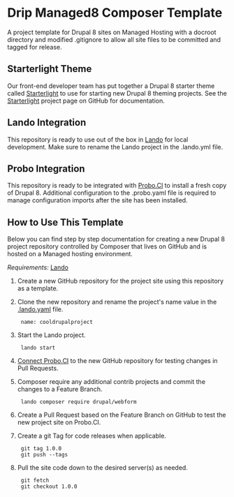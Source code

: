 # Drip Managed8 Composer Template
A project template for Drupal 8 sites on Managed Hosting with a docroot directory and modified .gitignore to allow all site files to be committed and tagged for release.

## Starterlight Theme
Our front-end developer team has put together a Drupal 8 starter theme called [Starterlight](https://github.com/zivtech/starterlight) to use for starting new Drupal 8 theming projects. See the [Starterlight](https://github.com/zivtech/starterlight) project page on GitHub for documentation.

## Lando Integration
This repository is ready to use out of the box in [Lando](https://docs.lando.dev/) for local development. Make sure to rename the Lando project in the .lando.yml file.

## Probo Integration
This repository is ready to be integrated with [Probo.CI](https://probo.ci/) to install a fresh copy of Drupal 8. Additional configuration to the .probo.yaml file is required to manage configuration imports after the site has been installed.

## How to Use This Template
Below you can find step by step documentation for creating a new Drupal 8 project repository controlled by Composer that lives on GitHub and is hosted on a Managed hosting environment.

*Requirements:* [Lando](https://github.com/lando/lando/releases)

1. Create a new GitHub repository for the project site using this repository as a template.
2. Clone the new repository and rename the project's name value in the [.lando.yaml](https://github.com/zivtech/drip-managed8/blob/main/.lando.yml) file.

        name: cooldrupalproject
3. Start the Lando project.

        lando start
4. [Connect Probo.CI](https://docs.probo.ci/) to the new GitHub repository for testing changes in Pull Requests.
5. Composer require any additional contrib projects and commit the changes to a Feature Branch.

        lando composer require drupal/webform
6. Create a Pull Request based on the Feature Branch on GitHub to test the new project site on Probo.CI.
7. Create a git Tag for code releases when applicable.

        git tag 1.0.0
        git push --tags
8. Pull the site code down to the desired server(s) as needed.

        git fetch
        git checkout 1.0.0
